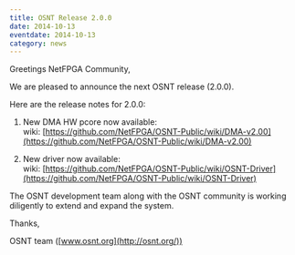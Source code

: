 ```yaml
---
title: OSNT Release 2.0.0
date: 2014-10-13
eventdate: 2014-10-13
category: news
---
```


Greetings NetFPGA Community,

We are pleased to announce the next OSNT release (2.0.0).

Here are the release notes for 2.0.0:

1. New DMA HW pcore now available: <br> wiki: [https://github.com/NetFPGA/OSNT-Public/wiki/DMA-v2.00](https://github.com/NetFPGA/OSNT-Public/wiki/DMA-v2.00)

2. New driver now available: <br> wiki: [https://github.com/NetFPGA/OSNT-Public/wiki/OSNT-Driver](https://github.com/NetFPGA/OSNT-Public/wiki/OSNT-Driver)

The OSNT development team along with the OSNT community is working diligently to extend and expand the system.

Thanks,

OSNT team ([www.osnt.org](http://osnt.org/))
